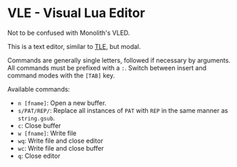 # VLE - Visual Lua Editor

Not to be confused with Monolith's VLED.

This is a text editor, similar to [TLE](https://github.com/ocawesome101/tle), but modal.

Commands are generally single letters, followed if necessary by arguments.  All commands must be prefixed with a `:`.  Switch between insert and command modes with the `[TAB]` key.

Available commands:

 - `n [fname]`: Open a new buffer.
 - `s/PAT/REP/`: Replace all instances of `PAT` with `REP` in the same manner as `string.gsub`.
 - `c`: Close buffer
 - `w [fname]`: Write file
 - `wq`: Write file and close editor
 - `wc`: Write file and close buffer
 - `q`: Close editor
